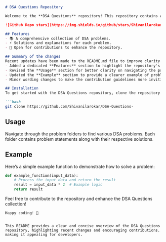 ```markdown
# DSA Questions Repository

Welcome to the **DSA Questions** repository! This repository contains a collection of Data Structures and Algorithms (DSA) problems designed to help you enhance your coding skills.

![GitHub Repo stars](https://img.shields.io/github/stars/Shivanilarokar/DSA-Questions-) ![GitHub forks](https://img.shields.io/github/forks/Shivanilarokar/DSA-Questions-) ![GitHub issues](https://img.shields.io/github/issues/Shivanilarokar/DSA-Questions-)

## Features
- 📚 A comprehensive collection of DSA problems.
- ⚡ Solutions and explanations for each problem.
- 🤝 Open for contributions to enhance the repository.

## Summary of the changes
Recent updates have been made to the README.md file to improve clarity and enhance user experience:
- Added a dedicated **Features** section to highlight the repository's offerings.
- Revised the **Usage** section for better clarity on navigating the problem folders.
- Updated the **Example** section to provide a clearer example of problem-solving.
- Minor wording changes to make the contribution guidelines more inviting.

## Installation
To get started with the DSA Questions repository, clone the repository to your local machine:

```bash
git clone https://github.com/Shivanilarokar/DSA-Questions-
```

## Usage
Navigate through the problem folders to find various DSA problems. Each folder contains problem statements along with their respective solutions.

## Example
Here’s a simple example function to demonstrate how to solve a problem:

```python
def example_function(input_data):
    # Process the input data and return the result
    result = input_data * 2  # Example logic
    return result
```

Feel free to contribute to the repository and enhance the DSA Questions collection!

```
Happy coding! 🚀
```
``` 

This README provides a clear and concise overview of the DSA Questions repository, highlighting recent changes and encouraging contributions, making it appealing for developers.